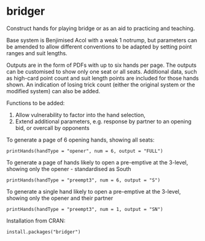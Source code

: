# bridger
Construct hands for playing bridge or as an aid to  practicing and teaching.

Base system is Benjimised Acol with a weak 1 notrump, but parameters can be amended to allow different conventions to be adapted by setting point ranges and suit lengths.

Outputs are in the form of PDFs with up to six hands per page. The outputs can be customised to show only one seat or all seats. Additional data, such as high-card point count and suit length points are included for those hands shown. An indication of losing trick count (either the original system or the modified system) can also be added.

Functions to be added:

1) Allow vulnerability to factor into the hand selection,
2) Extend additional parameters, e.g. response by partner to an opening bid, or overcall by opponents

To generate a page of 6 opening hands, showing all seats:

    printHands(handType = "opener", num = 6, output = "FULL")

To generate a page of hands likely to open a pre-emptive at the 3-level, showing only the opener - standardised as South

    printHands(handType = "preempt3", num = 6, output = "S")
    
 To generate a single hand likely to open a pre-emptive at the 3-level, showing only the opener and their partner

    printHands(handType = "preempt3", num = 1, output = "SN")

Installation from CRAN:

    install.packages("bridger")
